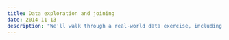 ```yaml
---
title: Data exploration and joining
date: 2014-11-13
description: "We'll walk through a real-world data exercise, including data cleaning, joining, and queries."
---
```

